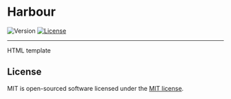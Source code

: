 Harbour
=========================

![Version](https://img.shields.io/badge/version-1.0-green.svg)
[![License](https://img.shields.io/badge/license-MIT-blue.svg)](http://opensource.org/licenses/MIT)

-------

HTML template

License
-------

MIT is open-sourced software licensed under the [MIT license](https://www.tldrlegal.com/l/mit).
